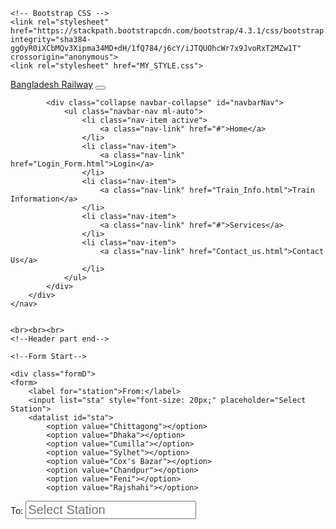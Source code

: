 <!doctype html>
<html lang="en">
  <head>
    <title>Title</title>
    <!-- Required meta tags -->
    <meta charset="utf-8">
    <meta name="viewport" content="width=device-width, initial-scale=1, shrink-to-fit=no">

    <!-- Bootstrap CSS -->
    <link rel="stylesheet" href="https://stackpath.bootstrapcdn.com/bootstrap/4.3.1/css/bootstrap.min.css" integrity="sha384-ggOyR0iXCbMQv3Xipma34MD+dH/1fQ784/j6cY/iJTQUOhcWr7x9JvoRxT2MZw1T" crossorigin="anonymous">
    <link rel="stylesheet" href="MY_STYLE.css">
  </head>
  <body>
    <nav class="navbar navbar-expand-lg navbar-light bg-light">
        <div class="container">
            <a class="navbar-brand" href="#">Bangladesh Railway<img src="" alt=""></a>
            <button class="navbar-toggler" type="button" data-toggle="collapse" data-target="#navbarNav" aria-controls="navbarNav" aria-expanded="false" aria-label="Toggle navigation">
                <span class="navbar-toggler-icon"></span>
            </button>
            
            <div class="collapse navbar-collapse" id="navbarNav">
                <ul class="navbar-nav ml-auto">
                    <li class="nav-item active">
                        <a class="nav-link" href="#">Home</a>
                    </li>
                    <li class="nav-item">
                        <a class="nav-link" href="Login_Form.html">Login</a>
                    </li>
                    <li class="nav-item">
                        <a class="nav-link" href="Train_Info.html">Train Information</a>
                    </li>
                    <li class="nav-item">
                        <a class="nav-link" href="#">Services</a>
                    </li>
                    <li class="nav-item">
                        <a class="nav-link" href="Contact_us.html">Contact Us</a>
                    </li>
                </ul>
            </div>
        </div>
    </nav>
    
   
    <br><br><br>
    <!--Header part end-->

    <!--Form Start-->
    
    <div class="formD">
    <form>
        <label for="station">From:</label>
        <input list="sta" style="font-size: 20px;" placeholder="Select Station">
        <datalist id="sta">
            <option value="Chittagong"></option>
            <option value="Dhaka"></option>
            <option value="Cumilla"></option>
            <option value="Sylhet"></option>
            <option value="Cox's Bazar"></option>
            <option value="Chandpur"></option>
            <option value="Feni"></option>
            <option value="Rajshahi"></option>
            

</datalist> 
                <label for="station">To:</label>
                <input list="sta" style="font-size: 20px;" placeholder="Select Station">
                <datalist id="sta">
                    <option value="Chittagong"></option>
                    <option value="Dhaka"></option>
                    <option value="Cumilla"></option>
                    <option value="Sylhet"></option>
                    <option value="Cox's Bazar"></option>
                    <option value="Chandpur"></option>
                    <option value="Feni"></option>
                    <option value="Rajshahi"></option>
                   
                    
                </datalist> <br> <br>
                
                <label for="date">Date of Journey:</label> <br>
                <input type="date" id="date" style="font-size: 25px;" placeholder="pick a date"> <br><br>

                <label for="seat">Choose a class:</label><br>
                <input list="seat" style="font-size: 20px;" placeholder="choose a class">
                <datalist id="seat" >

                    <option value="AC_B" ></option>
                    <option value="AC_S"></option>
                    <option value="SNIGDHA"></option>
                    <option value="F_BERTH"></option>
                    <option value="F_SEAT"></option>
                    <option value="F_CHAIR"></option>
                    <option value="S_CHAIR"></option>
                    <option value="SHOVAN"></option>
                    <option value="SHULOV"></option>
                    <option value="AC_CHAIR"></option>
                    
                </datalist>
                

    </form>
    <!--Form End-->
    
    </div><br><br><br>
    <div class="search"> <a href="Login_Form.html" class="seatlink" >SEARCH TRAIN</a></div> 
    
    
    <hr style="color: bisque;">
    <div class="img">
        <img src="https://1000logos.net/wp-content/uploads/2021/02/Bkash-logo.png">
        <img src="https://download.logo.wine/logo/Nagad/Nagad-Logo.wine.png">
        <img src="https://play-lh.googleusercontent.com/cCVvEEwDQSPmDO8F-kryWhvzy53JllG1FGtHGDG-SDgfVTvvYSvWEXXDbgAY0hf7Bg">
        <img src="https://seeklogo.com/images/D/dutch-bangla-rocket-logo-B4D1CC458D-seeklogo.com.png">
        <img src="https://upload.wikimedia.org/wikipedia/commons/thumb/2/2a/Mastercard-logo.svg/2560px-Mastercard-logo.svg.png">
       <img src="https://branditechture.agency/brand-logos/wp-content/uploads/wpdm-cache/Visa-Payment-Card-900x0.png">
       <img src="https://hostmight.com/assets/images/dbbl.png">
    </div>
    
    <hr style="color: bisque;">
    
    <!--Footer Start-->
    
    <footer>
        <hr style="color:aquamarine;">
        <div class="foot">
            <h2>Bangladesh Railway</h2>

        </div>
        <div class="text">
            <p>The tickets are issued by Bangladesh Railway Integrated Ticketing System (BRITS) and premier university's CSE 42<sup>nd</sup> Batch Student is responsible for designing, development, implementation, technical operation & maintenance of the system.</p> 

        </div>
        <div class="icon">
            <i class="fa fa-facebook"></i>
            <i class="fa fa-twitter"></i>
            <i class="fa fa-linkedin"></i>
            <i class="fa fa-youtube"></i>
    </div>

    <div class="copyright">
        Copyright @2024 Premier University
    </div>
    </footer>
    <!--Footer End-->

    <!-- Optional JavaScript -->
    <!-- jQuery first, then Popper.js, then Bootstrap JS -->
    <script src="https://code.jquery.com/jquery-3.3.1.slim.min.js" integrity="sha384-q8i/X+965DzO0rT7abK41JStQIAqVgRVzpbzo5smXKp4YfRvH+8abtTE1Pi6jizo" crossorigin="anonymous"></script>
    <script src="https://cdnjs.cloudflare.com/ajax/libs/popper.js/1.14.7/umd/popper.min.js" integrity="sha384-UO2eT0CpHqdSJQ6hJty5KVphtPhzWj9WO1clHTMGa3JDZwrnQq4sF86dIHNDz0W1" crossorigin="anonymous"></script>
    <script src="https://stackpath.bootstrapcdn.com/bootstrap/4.3.1/js/bootstrap.min.js" integrity="sha384-JjSmVgyd0p3pXB1rRibZUAYoIIy6OrQ6VrjIEaFf/nJGzIxFDsf4x0xIM+B07jRM" crossorigin="anonymous"></script>
    <script src="FormData.js"></script>
    <script src="TicketBuy.js"></script>
  </body>
</html>

